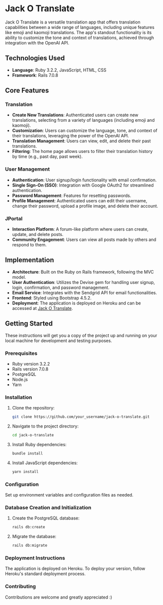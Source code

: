# Jack O Translate

Jack O Translate is a versatile translation app that offers translation capabilities between a wide range of languages, including unique features like emoji and kaomoji translations. The app's standout functionality is its ability to customize the tone and context of translations, achieved through integration with the OpenAI API.

## Technologies Used

- **Language**: Ruby 3.2.2, JavaScript, HTML, CSS
- **Framework**: Rails 7.0.8

## Core Features

### Translation

- **Create New Translations**: Authenticated users can create new translations, selecting from a variety of languages (including emoji and kaomoji).
- **Customization**: Users can customize the language, tone, and context of their translations, leveraging the power of the OpenAI API.
- **Translation Management**: Users can view, edit, and delete their past translations.
- **Filtering**: The home page allows users to filter their translation history by time (e.g., past day, past week).

### User Management

- **Authentication**: User signup/login functionality with email confirmation.
- **Single Sign-On (SSO)**: Integration with Google OAuth2 for streamlined authentication.
- **Password Management**: Features for resetting passwords.
- **Profile Management**: Authenticated users can edit their username, change their password, upload a profile image, and delete their account.

### JPortal

- **Interaction Platform**: A forum-like platform where users can create, update, and delete posts.
- **Community Engagement**: Users can view all posts made by others and respond to them.

## Implementation

- **Architecture**: Built on the Ruby on Rails framework, following the MVC model.
- **User Authentication**: Utilizes the Devise gem for handling user signup, login, confirmation, and password management.
- **Email Service**: Integrates with the Sendgrid API for email functionalities.
- **Frontend**: Styled using Bootstrap 4.5.2.
- **Deployment**: The application is deployed on Heroku and can be accessed at [Jack O Translate](https://jack-o-translate-893de48ebf65.herokuapp.com/).

## Getting Started

These instructions will get you a copy of the project up and running on your local machine for development and testing purposes.

### Prerequisites

- Ruby version 3.2.2
- Rails version 7.0.8
- PostgreSQL
- Node.js
- Yarn

### Installation

1. Clone the repository:
   ```sh
   git clone https://github.com/your_username/jack-o-translate.git
   ```
2. Navigate to the project directory:
   ```sh
   cd jack-o-translate
   ```
4. Install Ruby dependencies:
   ```sh
   bundle install
   ```
5. Install JavaScript dependencies:
   ```sh
   yarn install
   ```
   
### Configuration
Set up environment variables and configuration files as needed.

### Database Creation and Initialization
1. Create the PostgreSQL database:
   ```sh
   rails db:create
   ```
2. Migrate the database:
   ```sh
   rails db:migrate
   ```

### Deployment Instructions
The application is deployed on Heroku. To deploy your version, follow Heroku's standard deployment process.

### Contributing
Contributions are welcome and greatly appreciated :)

